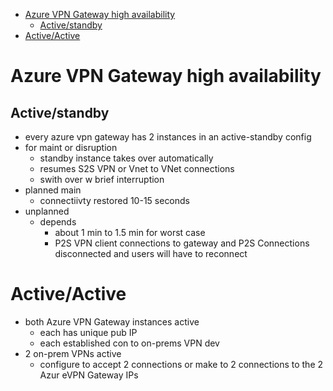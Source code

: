 - [Azure VPN Gateway high availability](#azure-vpn-gateway-high-availability)
  - [Active/standby](#activestandby)
- [Active/Active](#activeactive)
# Azure VPN Gateway high availability

## Active/standby
* every azure vpn gateway has 2 instances in an active-standby config
* for maint or disruption
  * standby instance takes over automatically
  * resumes S2S VPN or Vnet to VNet connections
  * swith over w brief interruption
* planned main
  * connectiivty restored 10-15 seconds
* unplanned
  * depends
    * about 1 min to 1.5 min for worst case
    * P2S VPN client connections to gateway and P2S Connections disconnected and users will have to reconnect

# Active/Active
* both Azure VPN Gateway instances active
  * each has unique pub IP
  * each established con to on-prems VPN dev
* 2 on-prem VPNs active
  * configure to accept 2 connections or make to 2 connections to the 2 Azur eVPN Gateway IPs
